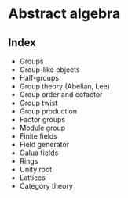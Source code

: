 # Abstract algebra
 
## Index

* Groups
* Group-like objects
* Half-groups
* Group theory (Abelian, Lee)
* Group order and cofactor
* Group twist
* Group production
* Factor groups
* Module group
* Finite fields
* Field generator
* Galua fields
* Rings
* Unity root
* Lattices
* Category theory
